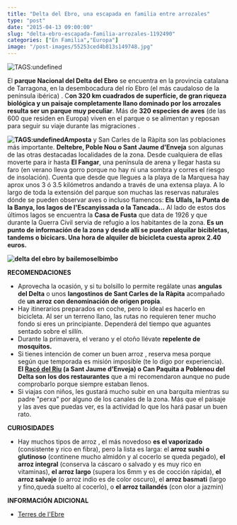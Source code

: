 ```yaml
---
title: "Delta del Ebro, una escapada en familia entre arrozales"
type: "post"
date: "2015-04-13 09:00:00"
slug: "delta-ebro-escapada-familia-arrozales-1192490"
categories: ["En Familia","Europa"]
image: "/post-images/55253ced4b813s149748.jpg"
---
```


 ![ TAGS:undefined](/post-images/55253ced4b813s149748.jpg "delta de l'ebre by missviajes")

 El **parque Nacional del Delta del Ebro** se encuentra en la provincia catalana de Tarragona, en la desembocadura del río Ebro (el más caudaloso de la península ibérica) . C**on 320 km cuadrados de superfície, de gran riqueza biológica y un paisaje completamente llano dominado por los arrozales resulta ser un parque muy peculiar**. Más de **320 especies de aves** (de las 600 que residen en Europa) viven en el parque o se alimentan y reposan para seguir su viaje durante las migraciones .

 **![ TAGS:undefined](/post-images/55253c3572858s297559.jpg "casa de fusta by missviajes")Amposta** y San Carles de la Ràpita son las poblaciones más importante. **Deltebre, Poble Nou o Sant Jaume d'Enveja** son algunas de las otras destacadas localidades de la zona. Desde cualquiera de ellas moverte para ir hasta **El Fangar**, una península de arena y llegar hasta su faro (en verano lleva gorro porque no hay ni una sombra y corres el riesgo de insolación). Cuenta que desde que llegues a la playa de la Marquesa hay aprox unos 3 ó 3.5 kilómetros andando a través de una extensa playa. A lo largo de toda la extensión del parque son muchas las reservas naturales dónde se pueden observar aves o incluso flamencos: **Els Ullals, la Punta de la Banya, los lagos de l'Escanyissada o la Tancada...** Al lado de estos dos últimos lagos se encuentra la **Casa de Fusta** que data de 1926 y que durante la Guerra Civil servia de refugio a los habitantes de la zona. **Es un punto de información de la zona y desde allí se pueden alquilar bicibletas, tandems o bicicars. Una hora de alquiler de bicicleta cuesta aprox 2.40 euros.**

 **![delta del ebro by bailemoselbimbo](/post-images/1192490-341223.jpg "delta del ebro by bailemoselbimbo")**

 **RECOMENDACIONES**

- Aprovecha la ocasión, y si tu bolsillo lo permite regálate unas **angulas del Delta** o unos **langostinos de Sant Carles de la Ràpita** acompañado de **un arroz con denominación de origen propia**.
- Hay itinerarios preparados en coche, pero lo ideal es hacerlo en bicicleta. Al ser un terreno llano, las rutas no requieren tener mucho fondo si eres un principiante. Dependerá del tiempo que aguantes sentado sobre el sillín.
- Durante la primavera, el verano y el otoño llévate **repelente de mosquitos.**
- Si tienes intención de comer un buen arroz , reserva mesa porque según que temporada es misión imposible (te lo digo por experiencia). **El [Racó del Riu](http://www.racodelriu.com/) (a Sant Jaume d'Enveja) o Can Paquita a Poblenou del Delta son los dos restaurantes** que a mi recomendaron aunque no pude comprobarlo porque siempre estaban llenos.
- Si viajas con niños, les gustará mucho subir en una barquita mientras su padre "perxa" por alguno de los canales de la zona. Más que el paisaje y las aves que puedas ver, es la actividad lo que los hará pasar un buen rato.

 **CURIOSIDADES**

- Hay muchos tipos de arroz , el más novedoso **es el vaporizado** (consistente y rico en fibra), pero la lista es larga: el **arroz sushi o glutinoso** (continene mucho almidón y al cocerlo se queda pegado), **el arroz integral** (conserva la cáscaro o salvado y es muy rico en vitaminas), **el arroz largo** (supera los 6mm y es de cocción rápida), **el arroz salvaje** (o arroz indio es de color oscuro), el **arroz basmati** (largo y fino,queda suelto al cocerlo), o **el arroz tailandés** (con olor a jazmin)

 **INFORMACIÓN ADICIONAL**

- [Terres de l'Ebre](http://www.terresdelebre.travel/esp/index.php)